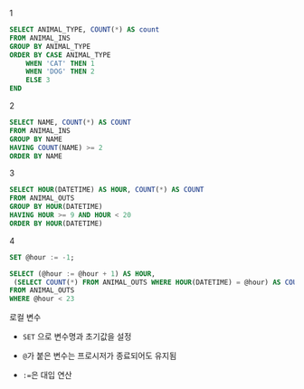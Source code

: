 1

```sql
SELECT ANIMAL_TYPE, COUNT(*) AS count 
FROM ANIMAL_INS 
GROUP BY ANIMAL_TYPE
ORDER BY CASE ANIMAL_TYPE
    WHEN 'CAT' THEN 1
    WHEN 'DOG' THEN 2
    ELSE 3
END
```



2

```sql
SELECT NAME, COUNT(*) AS COUNT
FROM ANIMAL_INS
GROUP BY NAME
HAVING COUNT(NAME) >= 2
ORDER BY NAME
```



3

```sql
SELECT HOUR(DATETIME) AS HOUR, COUNT(*) AS COUNT
FROM ANIMAL_OUTS
GROUP BY HOUR(DATETIME)
HAVING HOUR >= 9 AND HOUR < 20
ORDER BY HOUR(DATETIME)
```



4

```sql
SET @hour := -1;

SELECT (@hour := @hour + 1) AS HOUR,
 (SELECT COUNT(*) FROM ANIMAL_OUTS WHERE HOUR(DATETIME) = @hour) AS COUNT
FROM ANIMAL_OUTS
WHERE @hour < 23
```

로컬 변수

- `SET` 으로 변수명과 초기값을 설정

- `@`가 붙은 변수는 프로시저가 종료되어도 유지됨

- `:=`은 대입 연산